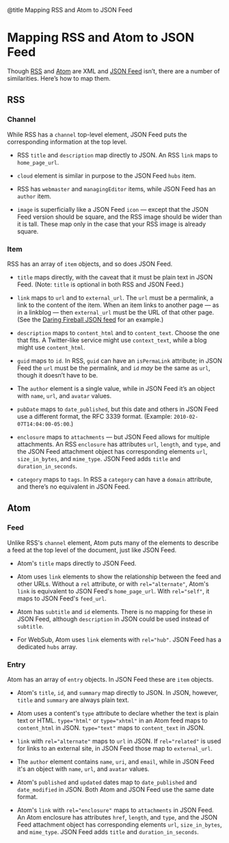 @title Mapping RSS and Atom to JSON Feed
# Mapping RSS and Atom to JSON Feed

Though [RSS](http://cyber.harvard.edu/rss/rss.html) and [Atom](https://tools.ietf.org/html/rfc4287) are XML and [JSON Feed](https://jsonfeed.org/version/1.1) isn’t, there are a number of similarities. Here’s how to map them.

## RSS

### Channel

While RSS has a `channel` top-level element, JSON Feed puts the corresponding information at the top level.

* RSS `title` and `description` map directly to JSON. An RSS `link` maps to `home_page_url`.

* `cloud` element is similar in purpose to the JSON Feed `hubs` item.

* RSS has `webmaster` and `managingEditor` items, while JSON Feed has an `author` item.

* `image` is superficially like a JSON Feed `icon` — except that the JSON Feed version should be square, and the RSS image should be wider than it is tall. These map only in the case that your RSS image is already square.

### Item

RSS has an array of `item` objects, and so does JSON Feed.

* `title` maps directly, with the caveat that it must be plain text in JSON Feed. (Note: `title` is optional in both RSS and JSON Feed.)

* `link` maps to `url` and to `external_url`. The `url` must be a permalink, a link to the content of the item. When an item links to another page — as in a linkblog — then `external_url` must be the URL of that other page. (See the [Daring Fireball JSON feed](https://daringfireball.net/feeds/json) for an example.)

* `description` maps to `content_html` and to `content_text`. Choose the one that fits. A Twitter-like service might use `context_text`, while a blog might use `content_html`.

* `guid` maps to `id`. In RSS, `guid` can have an `isPermaLink` attribute; in JSON Feed the `url` must be the permalink, and `id` *may* be the same as `url`, though it doesn’t have to be.

* The `author` element is a single value, while in JSON Feed it’s an object with `name`, `url`, and `avatar` values.

* `pubDate` maps to `date_published`, but this date and others in JSON Feed use a different format, the RFC 3339 format. (Example: `2010-02-07T14:04:00-05:00`.)

* `enclosure` maps to `attachments` — but JSON Feed allows for multiple attachments. An RSS `enclosure` has attributes `url`, `length`, and `type`, and the JSON Feed attachment object has corresponding elements `url`, `size_in_bytes`, and `mime_type`. JSON Feed adds `title` and `duration_in_seconds`.

* `category` maps to `tags`. In RSS a `category` can have a `domain` attribute, and there’s no equivalent in JSON Feed.

## Atom

### Feed

Unlike RSS's `channel` element, Atom puts many of the elements to describe a feed at the top level of the document, just like JSON Feed.

* Atom's `title` maps directly to JSON Feed.

* Atom uses `link` elements to show the relationship between the feed and other URLs. Without a `rel` attribute, or with `rel="alternate"`, Atom's `link` is equivalent to JSON Feed's `home_page_url`. With `rel="self"`, it maps to JSON Feed's `feed_url`.

* Atom has `subtitle` and `id` elements. There is no mapping for these in JSON Feed, although `description` in JSON could be used instead of `subtitle`.

* For WebSub, Atom uses `link` elements with `rel="hub"`. JSON Feed has a dedicated `hubs` array.

### Entry

Atom has an array of `entry` objects. In JSON Feed these are `item` objects.

* Atom's `title`, `id`, and `summary` map directly to JSON. In JSON, however, `title` and `summary` are always plain text.

* Atom uses a content's `type` attribute to declare whether the text is plain text or HTML. `type="html"` or `type="xhtml"` in an Atom feed maps to `content_html` in JSON. `type="text"` maps to `content_text` in JSON.

* `link` with `rel="alternate"` maps to `url` in JSON. If `rel="related"` is used for links to an external site, in JSON Feed those map to `external_url`.

* The `author` element contains `name`, `uri`, and `email`, while in JSON Feed it's an object with `name`, `url`, and `avatar` values.

* Atom's `published` and `updated` dates map to `date_published` and `date_modified` in JSON. Both Atom and JSON Feed use the same date format.

* Atom's `link` with `rel="enclosure"` maps to `attachments` in JSON Feed. An Atom enclosure has attributes `href`, `length`, and `type`, and the JSON Feed attachment object has corresponding elements `url`, `size_in_bytes`, and `mime_type`. JSON Feed adds `title` and `duration_in_seconds`.